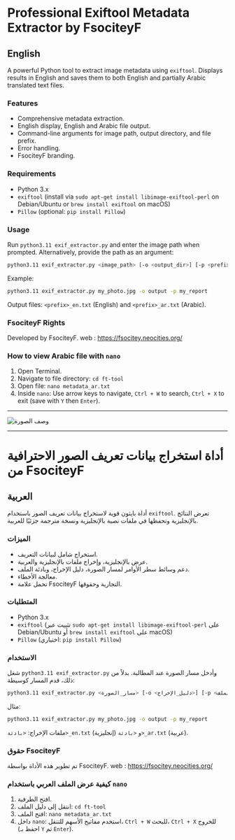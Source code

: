 # Professional Exiftool Metadata Extractor by FsociteyF

## English

A powerful Python tool to extract image metadata using `exiftool`. Displays results in English and saves them to both English and partially Arabic translated text files.

### Features

-   Comprehensive metadata extraction.
-   English display, English and Arabic file output.
-   Command-line arguments for image path, output directory, and file prefix.
-   Error handling.
-   FsociteyF branding.

### Requirements

-   Python 3.x
-   `exiftool` (install via `sudo apt-get install libimage-exiftool-perl` on Debian/Ubuntu or `brew install exiftool` on macOS)
-   `Pillow` (optional: `pip install Pillow`)

### Usage

Run `python3.11 exif_extractor.py` and enter the image path when prompted. Alternatively, provide the path as an argument:

```bash
python3.11 exif_extractor.py <image_path> [-o <output_dir>] [-p <prefix>]
```

Example:

```bash
python3.11 exif_extractor.py my_photo.jpg -o output -p my_report
```

Output files: `<prefix>_en.txt` (English) and `<prefix>_ar.txt` (Arabic).

### FsociteyF Rights

Developed by FsociteyF. 
web : https://fsocitey.neocities.org/

### How to view Arabic file with `nano`

1.  Open Terminal.
2.  Navigate to file directory: `cd ft-tool`
3.  Open file: `nano metadata_ar.txt`
4.  Inside `nano`: Use arrow keys to navigate, `Ctrl + W` to search, `Ctrl + X` to exit (save with `Y` then `Enter`).

---


![وصف الصورة](images/logo.png)


---
# أداة استخراج بيانات تعريف الصور الاحترافية من FsociteyF

## العربية

أداة بايثون قوية لاستخراج بيانات تعريف الصور باستخدام `exiftool`. تعرض النتائج بالإنجليزية وتحفظها في ملفات نصية بالإنجليزية ونسخة مترجمة جزئيًا للعربية.

### الميزات

-   استخراج شامل لبيانات التعريف.
-   عرض بالإنجليزية، وإخراج ملفات بالإنجليزية والعربية.
-   دعم وسائط سطر الأوامر لمسار الصورة، دليل الإخراج، وبادئة الملف.
-   معالجة الأخطاء.
-   تحمل علامة FsociteyF التجارية وحقوقها.

### المتطلبات

-   Python 3.x
-   `exiftool` (تثبيت عبر `sudo apt-get install libimage-exiftool-perl` على Debian/Ubuntu أو `brew install exiftool` على macOS)
-   `Pillow` (اختياري: `pip install Pillow`)

### الاستخدام

شغل `python3.11 exif_extractor.py` وأدخل مسار الصورة عند المطالبة. بدلاً من ذلك، قدم المسار كوسيطة:

```bash
python3.11 exif_extractor.py <مسار_الصورة> [-o <دليل_الإخراج>] [-p <بادئة_الملف>]
```

مثال:

```bash
python3.11 exif_extractor.py my_photo.jpg -o output -p my_report
```

ملفات الإخراج: `<بادئة>_en.txt` (إنجليزية) و `<بادئة>_ar.txt` (عربية).

### حقوق FsociteyF

تم تطوير هذه الأداة بواسطة FsociteyF.
web : https://fsocitey.neocities.org/

### كيفية عرض الملف العربي باستخدام `nano`

1.  افتح الطرفية.
2.  انتقل إلى دليل الملف: `cd ft-tool`
3.  افتح الملف: `nano metadata_ar.txt`
4.  داخل `nano`: استخدم مفاتيح الأسهم للتنقل، `Ctrl + W` للبحث، `Ctrl + X` للخروج (احفظ بـ `Y` ثم `Enter`).


